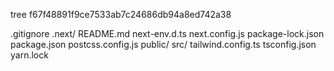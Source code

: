 tree f67f48891f9ce7533ab7c24686db94a8ed742a38

.gitignore
.next/
README.md
next-env.d.ts
next.config.js
package-lock.json
package.json
postcss.config.js
public/
src/
tailwind.config.ts
tsconfig.json
yarn.lock
